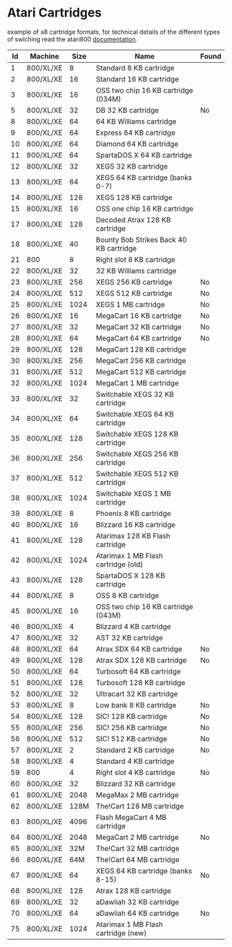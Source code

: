 # Atari Cartridges
example of a8 cartridge formats, for technical details of the different types of swiching read the atari800 [documentation](https://github.com/atari800/atari800/blob/master/DOC/cart.txt).

| Id | Machine | Size | Name | Found |
| --- | --- | --- | --- | --- |
|  1 | 800/XL/XE |    8 | Standard 8 KB cartridge                       |   |
|  2 | 800/XL/XE |   16 | Standard 16 KB cartridge                      |   |
|  3 | 800/XL/XE |   16 | OSS two chip 16 KB cartridge (034M)           |   |
|  5 | 800/XL/XE |   32 | DB 32 KB cartridge                            | No |
|  8 | 800/XL/XE |   64 | 64 KB Williams cartridge                      |   |
|  9 | 800/XL/XE |   64 | Express 64 KB cartridge                       |   |
| 10 | 800/XL/XE |   64 | Diamond 64 KB cartridge                       |   |
| 11 | 800/XL/XE |   64 | SpartaDOS X 64 KB cartridge                   |   |
| 12 | 800/XL/XE |   32 | XEGS 32 KB cartridge                          |   |
| 13 | 800/XL/XE |   64 | XEGS 64 KB cartridge (banks 0-7)              |   |
| 14 | 800/XL/XE |  128 | XEGS 128 KB cartridge                         |   |
| 15 | 800/XL/XE |   16 | OSS one chip 16 KB cartridge                  |   |
| 17 | 800/XL/XE |  128 | Decoded Atrax 128 KB cartridge                |   |
| 18 | 800/XL/XE |   40 | Bounty Bob Strikes Back 40 KB cartridge       |   |
| 21 |    800    |    8 | Right slot 8 KB cartridge                     |   |
| 22 | 800/XL/XE |   32 | 32 KB Williams cartridge                      |   |
| 23 | 800/XL/XE |  256 | XEGS 256 KB cartridge                         | No |
| 24 | 800/XL/XE |  512 | XEGS 512 KB cartridge                         | No |
| 25 | 800/XL/XE | 1024 | XEGS 1 MB cartridge                           | No |
| 26 | 800/XL/XE |   16 | MegaCart 16 KB cartridge                      | No |
| 27 | 800/XL/XE |   32 | MegaCart 32 KB cartridge                      | No |
| 28 | 800/XL/XE |   64 | MegaCart 64 KB cartridge                      | No |
| 29 | 800/XL/XE |  128 | MegaCart 128 KB cartridge                     |   |
| 30 | 800/XL/XE |  256 | MegaCart 256 KB cartridge                     |   |
| 31 | 800/XL/XE |  512 | MegaCart 512 KB cartridge                     |   |
| 32 | 800/XL/XE | 1024 | MegaCart 1 MB cartridge                       |   |
| 33 | 800/XL/XE |   32 | Switchable XEGS 32 KB cartridge               |   |
| 34 | 800/XL/XE |   64 | Switchable XEGS 64 KB cartridge               |   |
| 35 | 800/XL/XE |  128 | Switchable XEGS 128 KB cartridge              |   |
| 36 | 800/XL/XE |  256 | Switchable XEGS 256 KB cartridge              |   |
| 37 | 800/XL/XE |  512 | Switchable XEGS 512 KB cartridge              |   |
| 38 | 800/XL/XE | 1024 | Switchable XEGS 1 MB cartridge                |   |
| 39 | 800/XL/XE |    8 | Phoenix 8 KB cartridge                        |   |
| 40 | 800/XL/XE |   16 | Blizzard 16 KB cartridge                      |   |
| 41 | 800/XL/XE |  128 | Atarimax 128 KB Flash cartridge               |  |
| 42 | 800/XL/XE | 1024 | Atarimax 1 MB Flash cartridge (old)           |  |
| 43 | 800/XL/XE |  128 | SpartaDOS X 128 KB cartridge                  |   |
| 44 | 800/XL/XE |    8 | OSS 8 KB cartridge                            |   |
| 45 | 800/XL/XE |   16 | OSS two chip 16 KB cartridge (043M)           |   |
| 46 | 800/XL/XE |    4 | Blizzard 4 KB cartridge                       |   |
| 47 | 800/XL/XE |   32 | AST 32 KB cartridge                           |   |
| 48 | 800/XL/XE |   64 | Atrax SDX 64 KB cartridge                     | No |
| 49 | 800/XL/XE |  128 | Atrax SDX 128 KB cartridge                    | No |
| 50 | 800/XL/XE |   64 | Turbosoft 64 KB cartridge                     |   |
| 51 | 800/XL/XE |  128 | Turbosoft 128 KB cartridge                    |   |
| 52 | 800/XL/XE |   32 | Ultracart 32 KB cartridge                     |   |
| 53 | 800/XL/XE |    8 | Low bank 8 KB cartridge                       | No |
| 54 | 800/XL/XE |  128 | SIC! 128 KB cartridge                         | No |
| 55 | 800/XL/XE |  256 | SIC! 256 KB cartridge                         | No |
| 56 | 800/XL/XE |  512 | SIC! 512 KB cartridge                         | No |
| 57 | 800/XL/XE |    2 | Standard 2 KB cartridge                       | No |
| 58 | 800/XL/XE |    4 | Standard 4 KB cartridge                       |   |
| 59 |    800    |    4 | Right slot 4 KB cartridge                     | No |
| 60 | 800/XL/XE |   32 | Blizzard 32 KB cartridge                      |   |
| 61 | 800/XL/XE | 2048 | MegaMax 2 MB cartridge                        |   |
| 62 | 800/XL/XE | 128M | The!Cart 128 MB cartridge                     | |
| 63 | 800/XL/XE | 4096 | Flash MegaCart 4 MB cartridge                 |  |
| 64 | 800/XL/XE | 2048 | MegaCart 2 MB cartridge                       | No |
| 65 | 800/XL/XE |  32M | The!Cart 32 MB cartridge                      |  |
| 66 | 800/XL/XE |  64M | The!Cart 64 MB cartridge                      |  |
| 67 | 800/XL/XE |   64 | XEGS 64 KB cartridge (banks 8-15)             | No |
| 68 | 800/XL/XE |  128 | Atrax 128 KB cartridge                        |   |
| 69 | 800/XL/XE |   32 | aDawliah 32 KB cartridge                      |   |
| 70 | 800/XL/XE |   64 | aDawliah 64 KB cartridge                      | No |
| 75 | 800/XL/XE | 1024 | Atarimax 1 MB Flash cartridge (new)           |  |

